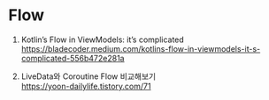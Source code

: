  # Flow 
 
 1. Kotlin’s Flow in ViewModels: it’s complicated
 https://bladecoder.medium.com/kotlins-flow-in-viewmodels-it-s-complicated-556b472e281a <br>
    
 
2. LiveData와 Coroutine Flow 비교해보기 <br>
    https://yoon-dailylife.tistory.com/71
